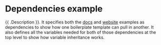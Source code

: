 # Dependencies example

{{ .Description }}. It specifies both the
[docs](/examples/docs) and [website](/examples/website) examples as dependencies to show how one boilerplate template
can pull in another. It also defines all the variables needed for both of those dependencies at the top level to show
how variable inheritance works.